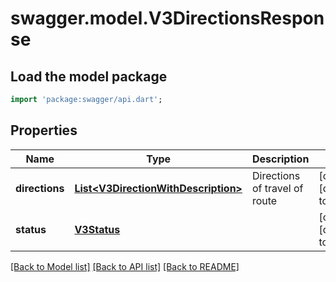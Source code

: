 # swagger.model.V3DirectionsResponse

## Load the model package
```dart
import 'package:swagger/api.dart';
```

## Properties
Name | Type | Description | Notes
------------ | ------------- | ------------- | -------------
**directions** | [**List&lt;V3DirectionWithDescription&gt;**](V3DirectionWithDescription.md) | Directions of travel of route | [optional] [default to []]
**status** | [**V3Status**](V3Status.md) |  | [optional] [default to null]

[[Back to Model list]](../README.md#documentation-for-models) [[Back to API list]](../README.md#documentation-for-api-endpoints) [[Back to README]](../README.md)

